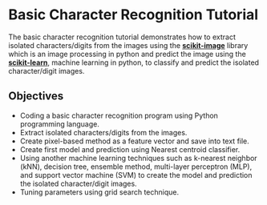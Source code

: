 # Basic Character Recognition Tutorial
The basic character recognition tutorial demonstrates how to extract isolated characters/digits from the images using the __[scikit-image](http://scikit-image.org/)__ library which is an image processing in python and predict the image using the __[scikit-learn](http://scikit-learn.org/)__, machine learning in python, to classify and predict the isolated character/digit images.

## Objectives  
- Coding a basic character recognition program using Python programming language.
- Extract isolated characters/digits from the images.
- Create pixel-based method as a feature vector and save into text file.
- Create first model and prediction using Nearest centroid classifier.
- Using another machine learning techniques such as k-nearest neighbor (kNN), decision tree, ensemble method, multi-layer perceptron (MLP), and support vector machine (SVM) to create the model and prediction the isolated character/digit images. 
- Tuning parameters using grid search technique.
